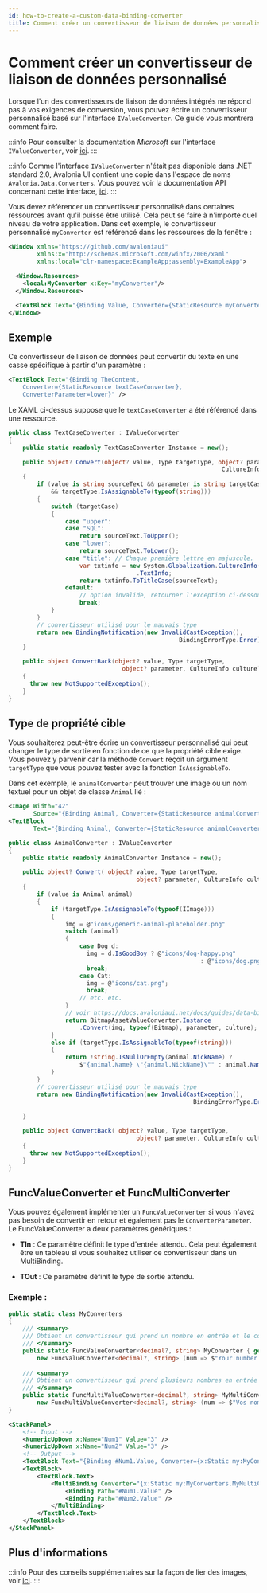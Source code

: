 ```yaml
---
id: how-to-create-a-custom-data-binding-converter
title: Comment créer un convertisseur de liaison de données personnalisé
---
```



# Comment créer un convertisseur de liaison de données personnalisé

Lorsque l'un des convertisseurs de liaison de données intégrés ne répond pas à vos exigences de conversion, vous pouvez écrire un convertisseur personnalisé basé sur l'interface `IValueConverter`. Ce guide vous montrera comment faire.

:::info
Pour consulter la documentation _Microsoft_ sur l'interface `IValueConverter`, voir [ici](https://docs.microsoft.com/en-gb/dotnet/api/system.windows.data.ivalueconverter?view=netframework-4.7.1).
:::

:::info
Comme l'interface `IValueConverter` n'était pas disponible dans .NET standard 2.0, Avalonia UI contient une copie dans l'espace de noms `Avalonia.Data.Converters`. Vous pouvez voir la documentation API concernant cette interface, [ici](https://reference.avaloniaui.net/api/Avalonia.Data.Converters/IValueConverter/).
:::

Vous devez référencer un convertisseur personnalisé dans certaines ressources avant qu'il puisse être utilisé. Cela peut se faire à n'importe quel niveau de votre application. Dans cet exemple, le convertisseur personnalisé `myConverter` est référencé dans les ressources de la fenêtre :

```xml
<Window xmlns="https://github.com/avaloniaui"
        xmlns:x="http://schemas.microsoft.com/winfx/2006/xaml"
        xmlns:local="clr-namespace:ExampleApp;assembly=ExampleApp">

  <Window.Resources>
    <local:MyConverter x:Key="myConverter"/>
  </Window.Resources>

  <TextBlock Text="{Binding Value, Converter={StaticResource myConverter}}"/>
</Window>
```

## Exemple

Ce convertisseur de liaison de données peut convertir du texte en une casse spécifique à partir d'un paramètre :

```xml
<TextBlock Text="{Binding TheContent, 
    Converter={StaticResource textCaseConverter},
    ConverterParameter=lower}" />
```

Le XAML ci-dessus suppose que le `textCaseConverter` a été référencé dans une ressource.

```csharp
public class TextCaseConverter : IValueConverter
{
    public static readonly TextCaseConverter Instance = new();

    public object? Convert(object? value, Type targetType, object? parameter, 
                                                            CultureInfo culture)
    {
        if (value is string sourceText && parameter is string targetCase
            && targetType.IsAssignableTo(typeof(string)))
        {
            switch (targetCase)
            {
                case "upper":
                case "SQL":
                    return sourceText.ToUpper();
                case "lower":
                    return sourceText.ToLower();
                case "title": // Chaque première lettre en majuscule.
                    var txtinfo = new System.Globalization.CultureInfo("en-US",false)
                                    .TextInfo;
                    return txtinfo.ToTitleCase(sourceText);
                default:
                    // option invalide, retourner l'exception ci-dessous.
                    break;
            }
        }
        // convertisseur utilisé pour le mauvais type
        return new BindingNotification(new InvalidCastException(), 
                                                BindingErrorType.Error);
    }

    public object ConvertBack(object? value, Type targetType, 
                                object? parameter, CultureInfo culture)
    {
      throw new NotSupportedException();
    }
}
```

## Type de propriété cible

Vous souhaiterez peut-être écrire un convertisseur personnalisé qui peut changer le type de sortie en fonction de ce que la propriété cible exige. Vous pouvez y parvenir car la méthode `Convert` reçoit un argument `targetType` que vous pouvez tester avec la fonction `IsAssignableTo`.

Dans cet exemple, le `animalConverter` peut trouver une image ou un nom textuel pour un objet de classe `Animal` lié : 

```xml title='XAML'
<Image Width="42" 
       Source="{Binding Animal, Converter={StaticResource animalConverter}}"/>
<TextBlock 
       Text="{Binding Animal, Converter={StaticResource animalConverter}}" />
```

```csharp title='AnimalConverter.cs'
public class AnimalConverter : IValueConverter
{
    public static readonly AnimalConverter Instance = new();

    public object? Convert( object? value, Type targetType, 
                                    object? parameter, CultureInfo culture )
    {
        if (value is Animal animal)
        {
            if (targetType.IsAssignableTo(typeof(IImage)))
            {
                img = @"icons/generic-animal-placeholder.png"
                switch (animal)
                {
                    case Dog d:
                      img = d.IsGoodBoy ? @"icons/dog-happy.png" 
                                                      : @"icons/dog.png";
                      break;
                    case Cat:
                      img = @"icons/cat.png";
                      break;
                    // etc. etc.
                }
                // voir https://docs.avaloniaui.net/docs/guides/data-binding/how-to-create-a-custom-data-binding-converter
                return BitmapAssetValueConverter.Instance
                    .Convert(img, typeof(Bitmap), parameter, culture);
            }
            else if (targetType.IsAssignableTo(typeof(string)))
            {
                return !string.IsNullOrEmpty(animal.NickName) ? 
                    $"{animal.Name} \"{animal.NickName}\"" : animal.Name;
            }
        }
        // convertisseur utilisé pour le mauvais type
        return new BindingNotification(new InvalidCastException(), 
                                                    BindingErrorType.Error);
        
    }

    public object ConvertBack( object? value, Type targetType, 
                                    object? parameter, CultureInfo culture )
    {
      throw new NotSupportedException();
    }
}
```

## FuncValueConverter et FuncMultiConverter

Vous pouvez également implémenter un `FuncValueConverter` si vous n'avez pas besoin de convertir en retour et également pas le `ConverterParameter`. Le FuncValueConverter a deux paramètres génériques :

* **TIn** : Ce paramètre définit le type d'entrée attendu. Cela peut également être un tableau si vous souhaitez utiliser ce convertisseur dans un MultiBinding.

* **TOut** : Ce paramètre définit le type de sortie attendu.

### Exemple :

```cs
public static class MyConverters 
{
    /// <summary>
    /// Obtient un convertisseur qui prend un nombre en entrée et le convertit en une représentation textuelle
    /// </summary>
    public static FuncValueConverter<decimal?, string> MyConverter { get; } = 
        new FuncValueConverter<decimal?, string> (num => $"Your number is: '{num}'");
    
    /// <summary>
    /// Obtient un convertisseur qui prend plusieurs nombres en entrée et les convertit en une représentation textuelle
    /// </summary>
    public static FuncMultiValueConverter<decimal?, string> MyMultiConverter { get; } = 
        new FuncMultiValueConverter<decimal?, string> (num => $"Vos nombres sont : '{string.Join(", ", num)}'");
}
```

```xml
<StackPanel>
    <!-- Input -->
    <NumericUpDown x:Name="Num1" Value="3" />
    <NumericUpDown x:Name="Num2" Value="3" />
    <!-- Output -->
    <TextBlock Text="{Binding #Num1.Value, Converter={x:Static my:MyConverters.MyConverter}}" />
    <TextBlock>
        <TextBlock.Text>
            <MultiBinding Converter="{x:Static my:MyConverters.MyMultiConverter}">
                <Binding Path="#Num1.Value" />
                <Binding Path="#Num2.Value" />
            </MultiBinding>
        </TextBlock.Text>
    </TextBlock>
</StackPanel>
```

## Plus d'informations

:::info
Pour des conseils supplémentaires sur la façon de lier des images, voir [ici](how-to-bind-image-files.md).
:::
